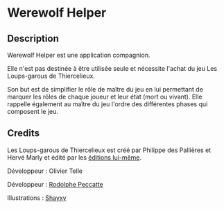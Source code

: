 # Werewolf Helper

## Description

Werewolf Helper est une application compagnion.

Elle n'est pas destinée à être utilisée seule et nécessite l'achat du jeu Les Loups-garous de Thiercelieux.

Son but est de simplifier le rôle de maître du jeu en lui permettant de marquer les rôles de chaque joueur et leur état (mort ou vivant). Elle rappelle également au maître du jeu l'ordre des différentes phases qui composent le jeu.

## Credits

Les Loups-garous de Thiercelieux est créé par Philippe des Pallières et Hervé Marly et édité par les [éditions lui-même](http://www.luimeme.com/).

Développeur : Olivier Telle

Développeur : [Rodolphe Peccatte](http://www.rodolphe-peccatte.com)

Illustrations : [Shayxy](https://www.deviantart.com/shayxy/gallery/)
